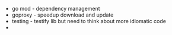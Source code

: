 - go mod - dependency management
- goproxy - speedup download and update
- testing - testify lib but need to think about more idiomatic code
- 